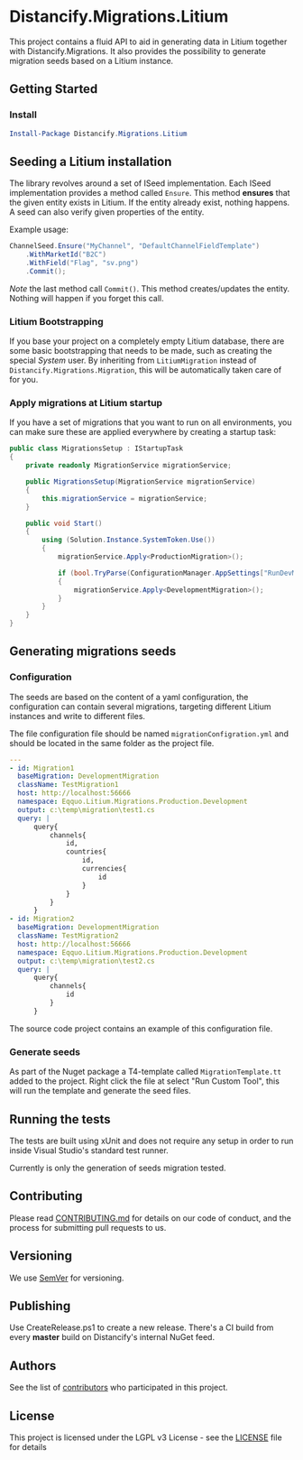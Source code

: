 # Distancify.Migrations.Litium

This project contains a fluid API to aid in generating data in Litium together with Distancify.Migrations. It also provides the possibility to generate migration seeds based on a Litium instance.

## Getting Started

### Install

```powershell
Install-Package Distancify.Migrations.Litium
```

## Seeding a Litium installation

The library revolves around a set of ISeed implementation. Each ISeed implementation provides a method called `Ensure`. This method __ensures__ that the given entity exists in Litium. If the entity already exist, nothing happens. A seed can also verify given properties of the entity.

Example usage:

```csharp
ChannelSeed.Ensure("MyChannel", "DefaultChannelFieldTemplate")
	.WithMarketId("B2C")
	.WithField("Flag", "sv.png")
	.Commit();
```

_Note_ the last method call `Commit()`. This method creates/updates the entity. Nothing will happen if you forget this call.

### Litium Bootstrapping

If you base your project on a completely empty Litium database, there are some basic bootstrapping that
needs to be made, such as creating the special _System_ user. By inheriting from `LitiumMigration` instead
of `Distancify.Migrations.Migration`, this will be automatically taken care of for you.

### Apply migrations at Litium startup

If you have a set of migrations that you want to run on all environments, you can make sure these are applied everywhere by creating a startup task:

```csharp
public class MigrationsSetup : IStartupTask
{
    private readonly MigrationService migrationService;

    public MigrationsSetup(MigrationService migrationService)
    {
        this.migrationService = migrationService;
    }

    public void Start()
    {
        using (Solution.Instance.SystemToken.Use())
        {
            migrationService.Apply<ProductionMigration>();

            if (bool.TryParse(ConfigurationManager.AppSettings["RunDevMigrationAtStartup"], out bool result) && result)
            {
                migrationService.Apply<DevelopmentMigration>();
            }
        }
    }
}
```

## Generating migrations seeds

### Configuration

The seeds are based on the content of a yaml configuration, the configuration can contain several migrations, targeting different Litium instances and write to different files.

The file configuration file should be named  ``migrationConfigration.yml`` and should be located in the same folder as the project file.

```yaml
--- 
- id: Migration1
  baseMigration: DevelopmentMigration
  className: TestMigration1
  host: http://localhost:56666
  namespace: Eqquo.Litium.Migrations.Production.Development
  output: c:\temp\migration\test1.cs
  query: |
      query{
          channels{
              id,
              countries{
                  id,
                  currencies{
                      id
                  }
              }
          }
      }
- id: Migration2
  baseMigration: DevelopmentMigration
  className: TestMigration2
  host: http://localhost:56666
  namespace: Eqquo.Litium.Migrations.Production.Development
  output: c:\temp\migration\test2.cs
  query: |
      query{
          channels{
              id
          }
      }
```

The source code project contains an example of this configuration file.

### Generate seeds

As part of the Nuget package a T4-template called ``MigrationTemplate.tt`` added to the project. Right click the file at select "Run Custom Tool", this will run the template and generate the seed files.

## Running the tests

The tests are built using xUnit and does not require any setup in order to run inside Visual Studio's standard test runner.

Currently is only the generation of seeds migration tested.

## Contributing

Please read [CONTRIBUTING.md](CONTRIBUTING.md) for details on our code of conduct, and the process for submitting pull requests to us.

## Versioning

We use [SemVer](http://semver.org/) for versioning.

## Publishing

Use CreateRelease.ps1 to create a new release. There's a CI build from every __master__ build on Distancify's internal NuGet feed.

## Authors

See the list of [contributors](https://github.com/distancify/Distancify.Migrations.Litium/graphs/contributors) who participated in this project.

## License

This project is licensed under the LGPL v3 License - see the [LICENSE](LICENSE) file for details